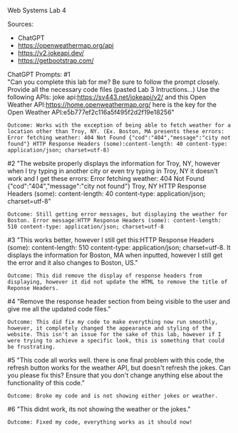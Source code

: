 Web Systems Lab 4


Sources:
* ChatGPT
* https://openweathermap.org/api
* https://v2.jokeapi.dev/
* https://getbootstrap.com/


ChatGPT Prompts:
#1   
    "Can you complete this lab for me? Be sure to follow the prompt closely. Provide all the necessary code files (pasted Lab 3 Intructions...) Use the following APIs: joke api:https://sv443.net/jokeapi/v2/ and this Open Weather API:https://home.openweathermap.org/ here is the key for the Open Weather API:e5b777ef2c116a5f495f2d2f19e18256"

    Outcome: Works with the exception of being able to fetch weather for a location other than Troy, NY. (Ex. Boston, MA presents these errors:  Error fetching weather: 404 Not Found {"cod":"404","message":"city not found"} HTTP Response Headers (some):content-length: 40 content-type: application/json; charset=utf-8)


#2
    "The website properly displays the information for Troy, NY, however when I try typing in another city or even try typing in Troy, NY it doesn't work and I get these errors: Error fetching weather: 404 Not Found {"cod":"404","message":"city not found"} Troy, NY HTTP Response Headers (some): content-length: 40 content-type: application/json; charset=utf-8"


    Outcome: Still getting error messages, but displaying the weather for Boston. Error message:HTTP Response Headers (some): content-length: 510 content-type: application/json; charset=utf-8


#3
    "This works better, however I still get this:HTTP Response Headers (some): content-length: 510 content-type: application/json; charset=utf-8. It displays the information for Boston, MA when inputted, however I still get the error and it also changes to Boston, US."

    Outcome: This did remove the display of response headers from displaying, however it did not update the HTML to remove the title of Reponse Headers.


#4
    "Remove the response header section from being visible to the user and give me all the updated code files."

    Outcome: This did fix my code to make everything now run smoothly, however, it completely changed the appearance and styling of the website. This isn't an issue for the sake of this lab, however if I were trying to achieve a specific look, this is something that could be frustrating.
    

#5 
    "This code all works well. there is one final problem with this code, the refresh button works for the weather API, but doesn't refresh the jokes. Can you please fix this? Ensure that you don't change anything else about the functionality of this code."
    
    Outcome: Broke my code and is not showing either jokes or weather.


#6 
    "This didnt work, its not showing the weather or the jokes."

    Outcome: Fixed my code, everything works as it should now!
